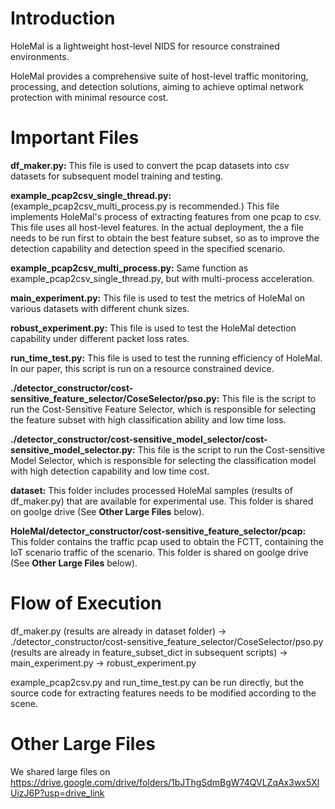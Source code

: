 # Introduction
HoleMal is a lightweight host-level NIDS for resource constrained environments. 

HoleMal provides a comprehensive suite of host-level traffic monitoring, processing, and detection solutions, aiming to achieve optimal network protection with minimal resource cost.

# Important Files
**df_maker.py:** This file is used to convert the pcap datasets into csv datasets for subsequent model training and testing.

**example_pcap2csv_single_thread.py:** (example_pcap2csv_multi_process.py is recommended.) This file implements HoleMal's process of extracting features from one pcap to csv. This file uses all host-level features. In the actual deployment, the a file needs to be run first to obtain the best feature subset, so as to improve the detection capability and detection speed in the specified scenario.

**example_pcap2csv_multi_process.py:** Same function as example_pcap2csv_single_thread.py, but with multi-process acceleration.

**main_experiment.py:** This file is used to test the metrics of HoleMal on various datasets with different chunk sizes.

**robust_experiment.py:** This file is used to test the HoleMal detection capability under different packet loss rates.

**run_time_test.py:**  This file is used to test the running efficiency of HoleMal. In our paper, this script is run on a resource constrained device.

**./detector_constructor/cost-sensitive_feature_selector/CoseSelector/pso.py:** This file is the script to run the Cost-Sensitive Feature Selector, which is responsible for selecting the feature subset with high classification ability and low time loss.

**./detector_constructor/cost-sensitive_model_selector/cost-sensitive_model_selector.py:** This file is the script to run the Cost-sensitive Model Selector, which is responsible for selecting the classification model with high detection capability and low time cost.

**dataset:** This folder includes processed HoleMal samples (results of df_maker.py) that are available for experimental use. This folder is shared on goolge drive (See **Other Large Files** below).

**HoleMal/detector_constructor/cost-sensitive_feature_selector/pcap:** This folder contains the traffic pcap used to obtain the FCTT, containing the IoT scenario traffic of the scenario. This folder is shared on goolge drive (See **Other Large Files** below).

# Flow of Execution
df_maker.py (results are already in dataset folder) -> ./detector_constructor/cost-sensitive_feature_selector/CoseSelector/pso.py (results are already in feature_subset_dict in subsequent scripts) -> main_experiment.py -> robust_experiment.py

example_pcap2csv.py and run_time_test.py can be run directly, but the source code for extracting features needs to be modified according to the scene.

# Other Large Files
We shared large files on https://drive.google.com/drive/folders/1bJThgSdmBgW74QVLZqAx3wx5XlUizJ6P?usp=drive_link

